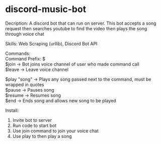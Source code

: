 # discord-music-bot
Decription: A discord bot that can run on server. This bot accepts a song request then searches youtube to find the video then plays the song through voice chat


Skills: Web Scraping (urllib), Discord Bot API

Commands: <br />
Command Prefix: $ <br />
$join -> Bot joins voice channel of user who made command call                                                                                                       
$leave -> Leave voice channel 

$play "song" -> Plays any song passed next to the command, must be wrapped in quotes <br />
$pause -> Pauses song <br />
$resume -> Resumes song <br />
$end -> Ends song and allows new song to be played <br />

Install:
1) Invite bot to server
2) Run code to start bot
3) Use join command to join your voice chat
4) Use play to then play a song
